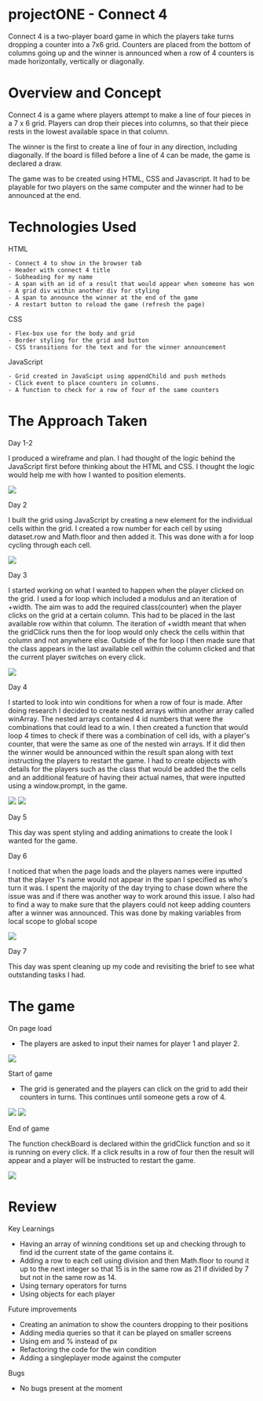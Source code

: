 # projectONE - Connect 4

Connect 4 is a two-player board game in which the players take turns dropping a counter into a 7x6 grid. Counters are placed from the bottom of columns going up and the winner is announced when a row of 4 counters is made horizontally, vertically or diagonally.


# Overview and Concept

Connect 4 is a game where players attempt to make a line of four pieces in a 7 x 6 grid. Players can drop their pieces into columns, so that their piece rests in the lowest available space in that column.

The winner is the first to create a line of four in any direction, including diagonally. If the board is filled before a line of 4 can be made, the game is declared a draw.

The game was to be created using HTML, CSS and Javascript. It had to be playable for two players on the same computer and the winner had to be announced at the end.

# Technologies Used


  HTML

    - Connect 4 to show in the browser tab
    - Header with connect 4 title
    - Subheading for my name
    - A span with an id of a result that would appear when someone has won
    - A grid div within another div for styling
    - A span to announce the winner at the end of the game
    - A restart button to reload the game (refresh the page)


  CSS 

    - Flex-box use for the body and grid
    - Border styling for the grid and button
    - CSS transitions for the text and for the winner announcement


  JavaScript

    - Grid created in JavaScipt using appendChild and push methods
    - Click event to place counters in columns.
    - A function to check for a row of four of the same counters


# The Approach Taken


  Day 1-2

  I produced a wireframe and plan. I had thought of the logic behind the JavaScript first before thinking about the HTML and CSS. I thought the logic would help me with how I wanted to position elements.

  ![](ExcalidrawWireframe.png)


  Day 2

  I built the grid using JavaScript by creating a new element for the individual cells within the grid. I created a row number for each cell by using dataset.row and Math.floor and then added it. This was done with a for loop cycling through each cell.

![](createGrid.png)

  Day 3

  I started working on what I wanted to happen when the player clicked on the grid.
  I used a for loop which included a modulus and an iteration of +width. The aim was to add the required class(counter) when the player clicks on the grid at a certain column. This had to be placed in the last available row within that column. The iteration of +width meant that when the gridClick runs then the for loop would only check the cells within that column and not anywhere else. 
  Outside of the for loop I then made sure that the class appears in the last available cell within the column clicked and that the current player switches on every click.

![](gridclick.png)

  Day 4

  I started to look into win conditions for when a row of four is made. After doing research I decided to create nested arrays within another array called winArray. The nested arrays contained 4 id numbers that were the combinations that could lead to a win. 
  I then created a function that would loop 4 times to check if there was a combination of cell ids, with a player's counter, that were the same as one of the nested win arrays. If it did then the winner would be announced within the result span along with text instructing the players to restart the game. I had to create objects with details for the players such as the class that would be added the the cells and an additional feature of having their actual names, that were inputted using a window.prompt, in the game.

![](winningarrays.png)
![](checkBoard.png)

  Day 5

  This day was spent styling and adding animations to create the look I wanted for the game.
  

  Day 6

  I noticed that when the page loads and the players names were inputted that the player 1's name would not appear in the span I specified as who's turn it was. I spent the majority of the day trying to chase down where the issue was and if there was another way to work around this issue. I also had to find a way to make sure that the players could not keep adding counters after a winner was announced. This was done by making variables from local scope to global scope

![](variables.png)


  Day 7

  This day was spent cleaning up my code and revisiting the brief to see what outstanding tasks I had.



# The game

On page load

  - The players are asked to input their names for player 1 and player 2.

![](userinput.png)

Start of game

  - The grid is generated and the players can click on the grid to add their counters in turns. This continues until someone gets a row of 4.

![](startinggame1.png)
![](startinggame2.png)

End of game

  The function checkBoard is declared within the gridClick function and so it is running on every click. If a click results in a row of four then the result will appear and a player will be instructed to restart the game.

![](winner.png)


# Review
Key Learnings

  - Having an array of winning conditions set up and checking through to find id the current state of the game contains it.
  - Adding a row to each cell using division and then Math.floor to round it up to the next integer so that 15 is in the same row as 21 if divided by 7 but not in the same row as 14.
  - Using ternary operators for turns
  - Using objects for each player



  Future improvements

  - Creating an animation to show the counters dropping to their positions
  - Adding media queries so that it can be played on smaller screens
  - Using em and % instead of px
  - Refactoring the code for the win condition
  - Adding a singleplayer mode against the computer


  Bugs

  - No bugs present at the moment